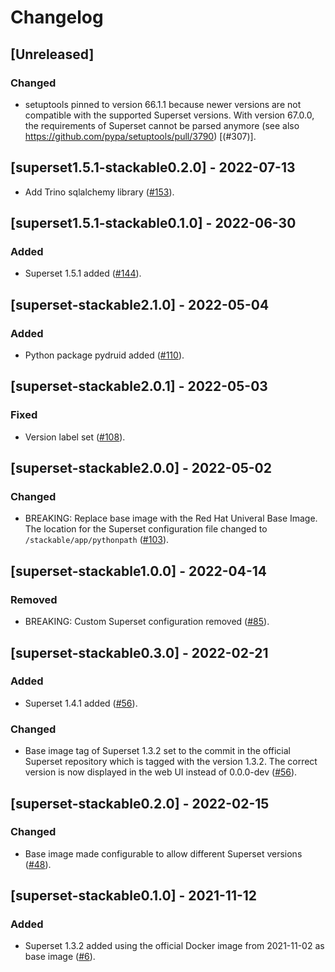 # Changelog

## [Unreleased]

### Changed

- setuptools pinned to version 66.1.1 because newer versions are not
  compatible with the supported Superset versions. With version 67.0.0,
  the requirements of Superset cannot be parsed anymore (see also
  https://github.com/pypa/setuptools/pull/3790) [(#307)].

[#307]: https://github.com/stackabletech/docker-images/pull/307

## [superset1.5.1-stackable0.2.0] - 2022-07-13

- Add Trino sqlalchemy library ([#153]).

[#153]: https://github.com/stackabletech/docker-images/pull/153

## [superset1.5.1-stackable0.1.0] - 2022-06-30

### Added

- Superset 1.5.1 added ([#144]).

[#144]: https://github.com/stackabletech/docker-images/pull/144

## [superset-stackable2.1.0] - 2022-05-04

### Added

- Python package pydruid added ([#110]).

[#110]: https://github.com/stackabletech/docker-images/pull/110

## [superset-stackable2.0.1] - 2022-05-03

### Fixed

- Version label set ([#108]).

[#108]: https://github.com/stackabletech/docker-images/pull/108

## [superset-stackable2.0.0] - 2022-05-02

### Changed

- BREAKING: Replace base image with the Red Hat Univeral Base Image. The
  location for the Superset configuration file changed to
  `/stackable/app/pythonpath` ([#103]).

[#103]: https://github.com/stackabletech/docker-images/pull/103

## [superset-stackable1.0.0] - 2022-04-14

### Removed

- BREAKING: Custom Superset configuration removed ([#85]).

[#85]: https://github.com/stackabletech/docker-images/pull/85

## [superset-stackable0.3.0] - 2022-02-21

### Added

- Superset 1.4.1 added ([#56]).

### Changed

- Base image tag of Superset 1.3.2 set to the commit in the official Superset
  repository which is tagged with the version 1.3.2. The correct version is now
  displayed in the web UI instead of 0.0.0-dev ([#56]).

[#56]: https://github.com/stackabletech/docker-images/pull/56

## [superset-stackable0.2.0] - 2022-02-15

### Changed

- Base image made configurable to allow different Superset versions ([#48]).

[#48]: https://github.com/stackabletech/docker-images/pull/48

## [superset-stackable0.1.0] - 2021-11-12

### Added

- Superset 1.3.2 added using the official Docker image from 2021-11-02 as base
  image ([#6]).

[#6]: https://github.com/stackabletech/docker-images/pull/6
